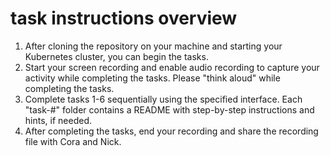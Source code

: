 # task instructions overview

1. After cloning the repository on your machine and starting your Kubernetes cluster, you can begin the tasks.
2. Start your screen recording and enable audio recording to capture your activity while completing the tasks. Please "think aloud" while completing the tasks.
3. Complete tasks 1-6 sequentially using the specified interface. Each "task-#" folder contains a README with step-by-step instructions and hints, if needed.
4. After completing the tasks, end your recording and share the recording file with Cora and Nick.
